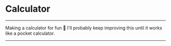 # Calculator
***
Making a calculator for fun 📱
I'll probably keep improving this until it works like a pocket calculator.
***